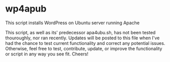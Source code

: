 # wp4apub
This script installs WordPress on Ubuntu server running Apache

This script, as well as its' predecessor apa4ubu.sh, has not been tested thouroughly, nor ran recently. Updates will be posted to this file when I've had the chance to test current functionality and correct any potential issues. Otherwise, feel free to test, contribute, update, or improve the functionality or script in any way you see fit. Cheers!
